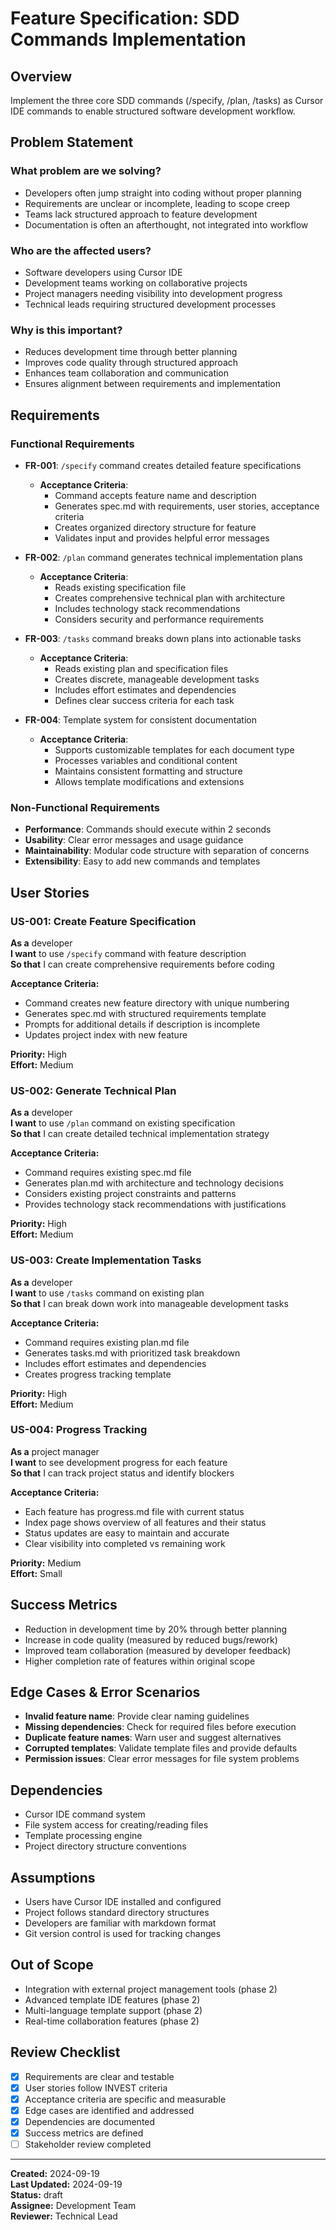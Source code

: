 # Feature Specification: SDD Commands Implementation

## Overview
Implement the three core SDD commands (/specify, /plan, /tasks) as Cursor IDE commands to enable structured software development workflow.

## Problem Statement
### What problem are we solving?
- Developers often jump straight into coding without proper planning
- Requirements are unclear or incomplete, leading to scope creep
- Teams lack structured approach to feature development
- Documentation is often an afterthought, not integrated into workflow

### Who are the affected users?
- Software developers using Cursor IDE
- Development teams working on collaborative projects
- Project managers needing visibility into development progress
- Technical leads requiring structured development processes

### Why is this important?
- Reduces development time through better planning
- Improves code quality through structured approach
- Enhances team collaboration and communication
- Ensures alignment between requirements and implementation

## Requirements

### Functional Requirements

- **FR-001**: `/specify` command creates detailed feature specifications
  - **Acceptance Criteria**: 
    - Command accepts feature name and description
    - Generates spec.md with requirements, user stories, acceptance criteria
    - Creates organized directory structure for feature
    - Validates input and provides helpful error messages

- **FR-002**: `/plan` command generates technical implementation plans
  - **Acceptance Criteria**:
    - Reads existing specification file
    - Creates comprehensive technical plan with architecture
    - Includes technology stack recommendations
    - Considers security and performance requirements

- **FR-003**: `/tasks` command breaks down plans into actionable tasks
  - **Acceptance Criteria**:
    - Reads existing plan and specification files
    - Creates discrete, manageable development tasks
    - Includes effort estimates and dependencies
    - Defines clear success criteria for each task

- **FR-004**: Template system for consistent documentation
  - **Acceptance Criteria**:
    - Supports customizable templates for each document type
    - Processes variables and conditional content
    - Maintains consistent formatting and structure
    - Allows template modifications and extensions

### Non-Functional Requirements

- **Performance**: Commands should execute within 2 seconds
- **Usability**: Clear error messages and usage guidance
- **Maintainability**: Modular code structure with separation of concerns
- **Extensibility**: Easy to add new commands and templates

## User Stories

### US-001: Create Feature Specification
**As a** developer  
**I want** to use `/specify` command with feature description  
**So that** I can create comprehensive requirements before coding

**Acceptance Criteria:**
- Command creates new feature directory with unique numbering
- Generates spec.md with structured requirements template
- Prompts for additional details if description is incomplete
- Updates project index with new feature

**Priority:** High  
**Effort:** Medium

### US-002: Generate Technical Plan
**As a** developer  
**I want** to use `/plan` command on existing specification  
**So that** I can create detailed technical implementation strategy

**Acceptance Criteria:**
- Command requires existing spec.md file
- Generates plan.md with architecture and technology decisions
- Considers existing project constraints and patterns
- Provides technology stack recommendations with justifications

**Priority:** High  
**Effort:** Medium

### US-003: Create Implementation Tasks
**As a** developer  
**I want** to use `/tasks` command on existing plan  
**So that** I can break down work into manageable development tasks

**Acceptance Criteria:**
- Command requires existing plan.md file
- Generates tasks.md with prioritized task breakdown
- Includes effort estimates and dependencies
- Creates progress tracking template

**Priority:** High  
**Effort:** Medium

### US-004: Progress Tracking
**As a** project manager  
**I want** to see development progress for each feature  
**So that** I can track project status and identify blockers

**Acceptance Criteria:**
- Each feature has progress.md file with current status
- Index page shows overview of all features and their status
- Status updates are easy to maintain and accurate
- Clear visibility into completed vs remaining work

**Priority:** Medium  
**Effort:** Small

## Success Metrics
- Reduction in development time by 20% through better planning
- Increase in code quality (measured by reduced bugs/rework)
- Improved team collaboration (measured by developer feedback)
- Higher completion rate of features within original scope

## Edge Cases & Error Scenarios
- **Invalid feature name**: Provide clear naming guidelines
- **Missing dependencies**: Check for required files before execution
- **Duplicate feature names**: Warn user and suggest alternatives
- **Corrupted templates**: Validate template files and provide defaults
- **Permission issues**: Clear error messages for file system problems

## Dependencies
- Cursor IDE command system
- File system access for creating/reading files
- Template processing engine
- Project directory structure conventions

## Assumptions
- Users have Cursor IDE installed and configured
- Project follows standard directory structures
- Developers are familiar with markdown format
- Git version control is used for tracking changes

## Out of Scope
- Integration with external project management tools (phase 2)
- Advanced template IDE features (phase 2)
- Multi-language template support (phase 2)
- Real-time collaboration features (phase 2)

## Review Checklist
- [x] Requirements are clear and testable
- [x] User stories follow INVEST criteria
- [x] Acceptance criteria are specific and measurable
- [x] Edge cases are identified and addressed
- [x] Dependencies are documented
- [x] Success metrics are defined
- [ ] Stakeholder review completed

---
**Created:** 2024-09-19  
**Last Updated:** 2024-09-19  
**Status:** draft  
**Assignee:** Development Team  
**Reviewer:** Technical Lead
